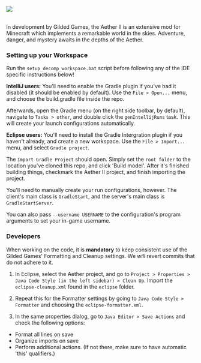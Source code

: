 <p align="center">

 <img src="http://i.imgur.com/RgWAINr.png"><br><br>

  In development by Gilded Games, the Aether II is an extensive mod for Minecraft which implements a remarkable world in the   skies. Adventure, danger, and mystery awaits in the depths of the Aether.

</p>

### Setting up your Workspace

Run the `setup_decomp_workspace.bat` script before following any of the IDE specific instructions below!

**IntelliJ users:** You'll need to enable the Gradle plugin if you've had it disabled (it should be enabled by default). Use the `File > Open...` menu, and choose the build.gradle file inside the repo.

Afterwards, open the Gradle menu (on the right side toolbar, by default), navigate to `Tasks > other`, and double click the `genIntellijRuns` task. This will create your launch configurations automatically.

**Eclipse users:** You'll need to install the Gradle Intergration plugin if you haven't already, and create a new workspace. Use the `File > Import...` menu, and select `Gradle project`.

The `Import Gradle Project` should open. Simply set the `root folder` to the location you've cloned this repo, and click 'Build model'. After it's finished building things, checkmark the Aether II project, and finish importing the project.

You'll need to manually create your run configurations, however. The client's main class is `GradleStart`, and the server's main class is `GradleStartServer`.

You can also pass `--username USERNAME` to the configuration's program arguments to set your in-game username.

### Developers

When working on the code, it is **mandatory** to keep consistent use of the Gilded Games' Formatting and Cleanup settings. We _will_ revert commits that do not adhere to it.

1. In Eclipse, select the Aether project, and go to `Project > Properties > Java Code Style (in the left sidebar) > Clean Up`. Import the `eclipse-cleanup.xml` found in the `eclipse` folder.

2. Repeat this for the Formatter settings by going to `Java Code Style > Formatter` and choosing the `eclipse-formatter.xml`.

3. In the same properties dialog, go to `Java Editor > Save Actions` and check the following options:
  - Format all lines on save
  - Organize imports on save
  - Perform additional actions. (If not there, make sure to have automatic 'this' qualifiers.)

